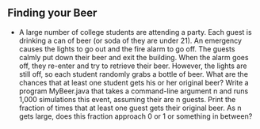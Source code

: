 
Finding your Beer
------------------
- A large number of college students are attending a party. Each guest is drinking a can of beer (or soda of they are under 21). An emergency causes the lights to go out and the fire alarm to go off. The guests calmly put down their beer and exit the building. When the alarm goes off, they re-enter and try to retrieve their beer. However, the lights are still off, so each student randomly grabs a bottle of beer. What are the chances that at least one student gets his or her original beer? Write a program MyBeer.java that takes a command-line argument n and runs 1,000 simulations this event, assuming their are n guests. Print the fraction of times that at least one guest gets their original beer. As n gets large, does this fraction approach 0 or 1 or something in between?

